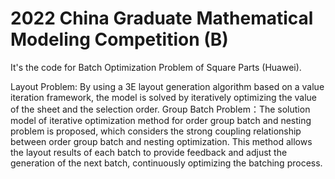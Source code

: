 # 2022 China Graduate Mathematical Modeling Competition (B)
It's the code for Batch Optimization Problem of Square Parts (Huawei).

Layout Problem: By using a 3E layout generation algorithm based on a value iteration framework, the model is solved by iteratively
optimizing the value of the sheet and the selection order.
Group Batch Problem：The solution model of iterative optimization method for order group batch and nesting problem is proposed,
which considers the strong coupling relationship between order group batch and nesting optimization. This method allows the layout
results of each batch to provide feedback and adjust the generation of the next batch, continuously optimizing the batching process.
